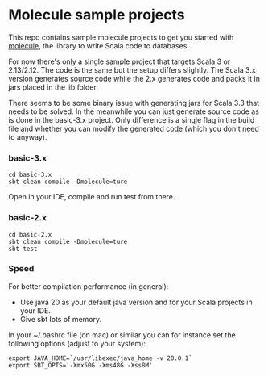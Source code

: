 # Molecule sample projects

This repo contains sample molecule projects to get you started with [molecule](https://github.com/scalamolecule/molecule), the library to write Scala code to databases.

For now there's only a single sample project that targets Scala 3 or 2.13/2.12. The code is the same but the setup differs slightly. The Scala 3.x version generates source code while the 2.x generates code and packs it in jars placed in the lib folder. 

There seems to be some binary issue with generating jars for Scala 3.3 that needs to be solved. In the meanwhile you can just generate source code as is done in the basic-3.x project. Only difference is a single flag in the build file and whether you can modify the generated code (which you don't need to anyway).


### basic-3.x

    cd basic-3.x
    sbt clean compile -Dmolecule=ture

Open in your IDE, compile and run test from there.


### basic-2.x

    cd basic-2.x
    sbt clean compile -Dmolecule=ture
    sbt test


### Speed

For better compilation performance (in general):

- Use java 20 as your default java version and for your Scala projects in your IDE.
- Give sbt lots of memory.

In your ~/.bashrc file (on mac) or similar you can for instance set the following options (adjust to your system):

    export JAVA_HOME=`/usr/libexec/java_home -v 20.0.1`
    export SBT_OPTS='-Xmx50G -Xms48G -Xss8M'
